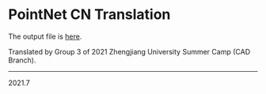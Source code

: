 # PointNet CN Translation

The output file is [here](PointNet_CN.pdf).

Translated by Group 3 of 2021 Zhengjiang University Summer Camp (CAD Branch).

---

2021.7